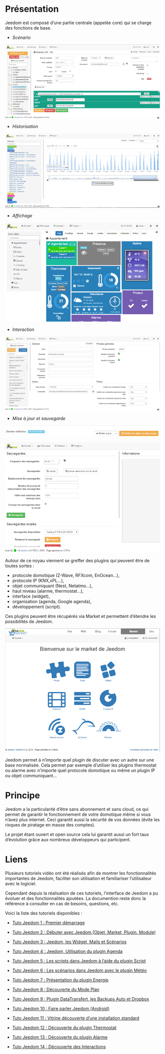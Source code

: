 Présentation
===

Jeedom est composé d’une partie centrale (appelée core) qui se charge des fonctions de base.

-   *Scénario*

![Page Scénario](images/doc-presentation-scenario.png)

-   *Historisation*

![Page Historique](images/doc-presentation-historique.png)

-   *Affichage*

![Page Dashboard](images/doc-presentation-affichage.png)

-   *Interaction*

![Page Interaction](images/doc-presentation-interaction.png)

-   *Mise à jour et sauvegarde*

![Page Mise à jour](images/doc-presentation-maj.png)

![Page Sauvegarde](images/doc-presentation-sauvegarde.png)

Autour de ce noyau viennent se greffer des plugins qui peuvent être de toutes sortes :

-   protocole domotique (Z-Wave, RFXcom, EnOcean…),
-   protocole IP (KNX,xPL…),
-   objet communiquant (Nest, Netatmo…),
-   haut niveau (alarme, thermostat…),
-   interface (widget),
-   organisation (agenda, Google agenda),
-   développement (script).

Ces plugins peuvent être récupérés via Market et permettent d’étendre les possibilités de Jeedom.

![Page Market](images/doc-presentation-market.png)

Jeedom permet à n’importe quel plugin de discuter avec un autre sur une base normalisée. Cela permet par exemple d’utiliser les plugins thermostat ou alarme avec n’importe quel protocole domotique ou même un plugin IP ou objet communiquant…

Principe
=== 

Jeedom a la particularité d’être sans abonnement et sans cloud, ce qui permet de garantir le fonctionnement de votre domotique même si vous n’avez plus internet. Ceci garantit aussi la sécurité de vos données (évite les risques de piratage en masse des comptes).

Le projet étant ouvert et open source cela lui garantit aussi un fort taux d’évolution grâce aux nombreux développeurs qui participent.

Liens
===

Plusieurs tutoriels vidéo ont été réalisés afin de montrer les fonctionnalités importantes de Jeedom, faciliter son utilisation et familiariser l’utilisateur avec le logiciel.

Cependant depuis la réalisation de ces tutoriels, l’interface de Jeedom a pu évoluer et des fonctionnalités ajoutées. La documention reste donc la référence à consulter en cas de besoins, questions, etc.

Voici la liste des tutoriels disponibles :

-   [Tuto Jeedom 1 : Premier démarrage](https://www.youtube.com/watch?v=UTECRBGEUtI)

-   [Tuto Jeedom 2 : Débuter avec Jeedom (Objet, Market, Plugin, Module)](https://www.youtube.com/watch?v=2LU1neNvbus)

-   [Tuto Jeedom 3 : Jeedom, les Widget, Mails et Scénarios](https://www.youtube.com/watch?v=OJn33XbpiH8)

-   [Tuto Jeedom 4 : Jeedom, Utilisation du plugin Agenda](https://www.youtube.com/watch?v=EBuvIabg3Cc)

-   [Tuto Jeedom 5 : Les scripts dans Jeedom à l’aide du plugin Script](https://www.youtube.com/watch?v=FRbQILAogX0)

-   [Tuto Jeedom 6 : Les scénarios dans Jeedom avec le plugin Météo](https://www.youtube.com/watch?v=w0ErP3wyEoA)

-   [Tuto Jeedom 7 : Présentation du plugin Energie](https://www.youtube.com/watch?v=DZfA_DxqbNs)

-   [Tuto Jeedom 8 : Découverte du Mode Plan](https://www.youtube.com/watch?v=2IkXF6CBCAE)

-   [Tuto Jeedom 9 : Plugin DataTransfert, les Backups Auto et Dropbox](https://www.youtube.com/watch?v=wLOfJygFc8k)

-   [Tuto Jeedom 10 : Faire parler Jeedom (Android)](https://www.youtube.com/watch?v=3Pc3VJFWHo4)

-   [Tuto Jeedom 11 : Vitrine découverte d’une installation standard](https://www.youtube.com/watch?v=hW1d1FvkmSs)

-   [Tuto Jeedom 12 : Découverte du plugin Thermostat](https://www.youtube.com/watch?v=T21gqp1SQK0)

-   [Tuto Jeedom 13 : Découverte du plugin Alarme](https://www.youtube.com/watch?v=JjnWeU614gc)

-   [Tuto Jeedom 14 : Découverte des Interactions](https://www.youtube.com/watch?v=Z8SHo_Xwk0Q) 

